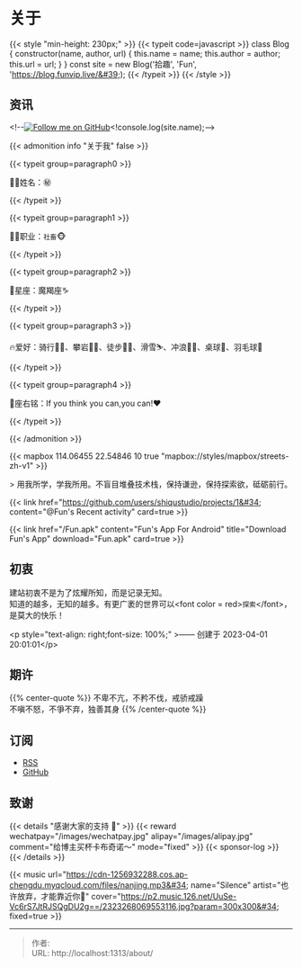 # 关于


{{&lt; style &#34;min-height: 230px;&#34; &gt;}}
{{&lt; typeit code=javascript &gt;}}
class Blog {
  constructor(name, author, url) {
    this.name = name;
    this.author = author;
    this.url = url;
  }
}
const site = new Blog(&#39;拾趣&#39;, &#39;Fun&#39;, &#39;https://blog.funvip.live/&#39;);
{{&lt; /typeit &gt;}}
{{&lt; /style &gt;}}

## 资讯

&lt;!--[![Follow me on GitHub](https://img.shields.io/github/followers/Lruihao.svg?style=social&amp;label=Followers)](https://github.com/shiqustudio)&lt;!console.log(site.name);--&gt; 

{{&lt; admonition info &#34;关于我&#34; false &gt;}}

{{&lt; typeit group=paragraph0 &gt;}}

👨‍💼姓名：㊙️

{{&lt; /typeit &gt;}}

{{&lt; typeit group=paragraph1 &gt;}}

👨‍💻职业：`社畜`🐵

{{&lt; /typeit &gt;}}

{{&lt; typeit group=paragraph2 &gt;}}

🌈星座：魔羯座️️♑

{{&lt; /typeit &gt;}}

{{&lt; typeit group=paragraph3 &gt;}}

🔥爱好：骑行🚴‍♂️、攀岩🧗‍♀️、徒步🤹‍♂️、滑雪⛷️、冲浪🏄‍♂️、桌球🎱、羽毛球🏸

{{&lt; /typeit &gt;}}

{{&lt; typeit group=paragraph4 &gt;}}

📌座右铭：If you think you can,you can!❤️

{{&lt; /typeit &gt;}}

{{&lt; /admonition &gt;}}

{{&lt; mapbox 114.06455  22.54846 10 true &#34;mapbox://styles/mapbox/streets-zh-v1&#34; &gt;}}

&gt; 用我所学，学我所用。不盲目堆叠技术栈，保持谦逊，保持探索欲，砥砺前行。

{{&lt; link href=&#34;https://github.com/users/shiqustudio/projects/1&#34; content=&#34;@Fun&#39;s Recent activity&#34; card=true &gt;}}

{{&lt; link href=&#34;/Fun.apk&#34; content=&#34;Fun&#39;s App For Android&#34; title=&#34;Download Fun&#39;s App&#34; download=&#34;Fun.apk&#34; card=true &gt;}}

## 初衷

建站初衷不是为了炫耀所知，而是记录无知。  
知道的越多，无知的越多。有更广袤的世界可以&lt;font color = red&gt;`探索`&lt;/font&gt;，是莫大的快乐！

&lt;p style=&#34;text-align: right;font-size: 100%;&#34; &gt;—— 创建于 2023-04-01 20:01:01&lt;/p&gt;

## 期许

{{% center-quote %}} 
不卑不亢，不矜不伐，戒骄戒躁  
不嗔不怒，不爭不弃，独善其身
{{% /center-quote %}}

## 订阅

- [RSS](https://blog.funvip.live/index.xml)
- [GitHub](https://github.com/shiqustudio)

## 致谢

{{&lt; details &#34;感谢大家的支持 🙏&#34; &gt;}}
{{&lt; reward wechatpay=&#34;/images/wechatpay.jpg&#34; alipay=&#34;/images/alipay.jpg&#34; comment=&#34;给博主买杯卡布奇诺～&#34; mode=&#34;fixed&#34; &gt;}}
{{&lt; sponsor-log &gt;}}
{{&lt; /details &gt;}}

{{&lt; music url=&#34;https://cdn-1256932288.cos.ap-chengdu.myqcloud.com/files/nanjing.mp3&#34; name=&#34;Silence&#34; artist=&#34;也许放弃，才能靠近你🎵&#34; cover=&#34;https://p2.music.126.net/UuSe-Vc6rS7JtRJSQgDU2g==/2323268069553116.jpg?param=300x300&#34; fixed=true &gt;}}


---

> 作者:   
> URL: http://localhost:1313/about/  

